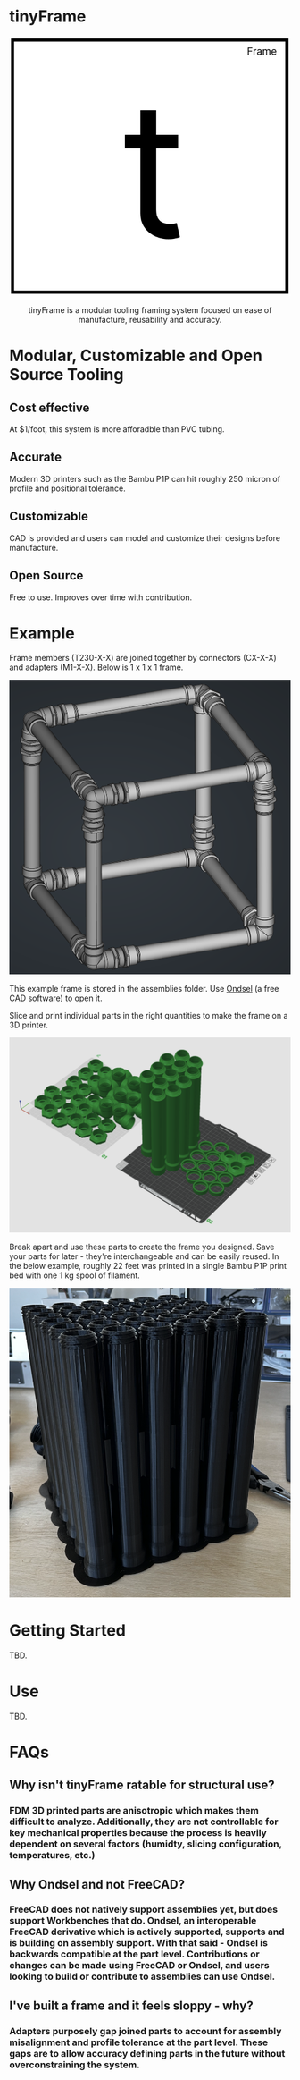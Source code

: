 # tinyFrame

<div align="center">

![logo](/repoData/logo.png)

tinyFrame is a modular tooling framing system focused on ease of manufacture, reusability and accuracy.
</div>

# Modular, Customizable and Open Source Tooling
## Cost effective
At $1/foot, this system is more afforadble than PVC tubing.
## Accurate
Modern 3D printers such as the Bambu P1P can hit roughly 250 micron of profile and positional tolerance.
## Customizable
CAD is provided and users can model and customize their designs before manufacture.
## Open Source
Free to use. Improves over time with contribution.

# Example
Frame members (T230-X-X) are joined together by connectors (CX-X-X) and adapters (M1-X-X). Below is 1 x 1 x 1 frame.

![1](/repoData/SS1.png)


This example frame is stored in the assemblies folder. Use [Ondsel](www.ondsel.com) (a free CAD software) to open it.

Slice and print individual parts in the right quantities to make the frame on a 3D printer.

![sample frame](/repoData/SS2.png)

Break apart and use these parts to create the frame you designed. Save your parts for later - they're interchangeable and can be easily reused. In the below example, roughly 22 feet was printed in a single Bambu P1P print bed with one 1 kg spool of filament.

![printed parts](/repoData/SS3.png)

# Getting Started
TBD.
# Use
TBD.

# FAQs
## Why isn't tinyFrame ratable for structural use?
### FDM 3D printed parts are anisotropic which makes them difficult to analyze. Additionally, they are not controllable for key mechanical properties because the process is heavily dependent on several factors (humidty, slicing configuration, temperatures, etc.)

## Why Ondsel and not FreeCAD?
### FreeCAD does not natively support assemblies yet, but does support Workbenches that do. Ondsel, an interoperable FreeCAD derivative which is actively supported, supports and is building on assembly support. With that said - Ondsel is backwards compatible at the part level. Contributions or changes can be made using FreeCAD or Ondsel, and users looking to build or contribute to assemblies can use Ondsel.

## I've built a frame and it feels sloppy - why?
### Adapters purposely gap joined parts to account for assembly misalignment and profile tolerance at the part level. These gaps are to allow accuracy defining parts in the future without overconstraining the system.
